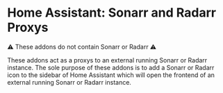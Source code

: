 # Home Assistant: Sonarr and Radarr Proxys

⚠️ These addons do not contain Sonarr or Radarr ⚠️

These addons act as a proxys to an external running Sonarr or Radarr instance. 
The sole purpose of these addons is to add a Sonarr or Radarr icon to the sidebar of Home Assistant which will open the frontend of an external running Sonarr or Radarr instance.
